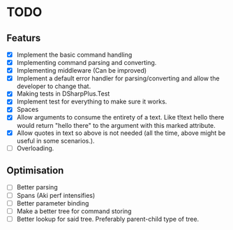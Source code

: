 # TODO

## Featurs
- [X] Implement the basic command handling
- [X] Implementing command parsing and converting.
- [X] Implementing middleware (Can be improved)
- [X] Implement a default error handler for parsing/converting and allow the developer to change that.
- [X] Making tests in DSharpPlus.Test
- [X] Implement test for everything to make sure it works.
- [X] Spaces
- [X] Allow arguments to consume the entirety of a text. Like t!text hello there would return "hello there" to the argument with this marked attribute.
- [X] Allow quotes in text so above is not needed (all the time, above might be useful in some scenarios.).
- [ ] Overloading.

## Optimisation
- [ ] Better parsing
- [ ] Spans (Aki perf intensifies)
- [ ] Better parameter binding
- [ ] Make a better tree for command storing
- [ ] Better lookup for said tree. Preferably parent-child type of tree.
